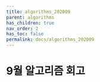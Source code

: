 ```yaml
---
title: algorithms_202009
parent: algorithms
has_children: true
nav_order: 2
has_toc: false
permalink: docs/algorithms_202009
---
```


# 9월 알고리즘 회고

